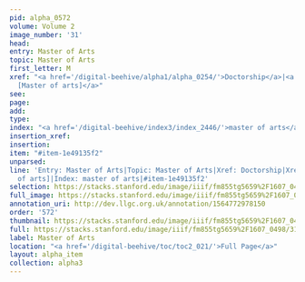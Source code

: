 ```yaml
---
pid: alpha_0572
volume: Volume 2
image_number: '31'
head: 
entry: Master of Arts
topic: Master of Arts
first_letter: M
xref: "<a href='/digital-beehive/alpha1/alpha_0254/'>Doctorship</a>|<a href='/digital-beehive/toc/toc2_117/'>480
  [Master of arts]</a>"
see: 
page: 
add: 
type: 
index: "<a href='/digital-beehive/index3/index_2446/'>master of arts</a>"
insertion_xref: 
insertion: 
item: "#item-1e49135f2"
unparsed: 
line: 'Entry: Master of Arts|Topic: Master of Arts|Xref: Doctorship|Xref: 480 [Master
  of arts]|Index: master of arts|#item-1e49135f2'
selection: https://stacks.stanford.edu/image/iiif/fm855tg5659%2F1607_0498/317,3582,3100,268/full/0/default.jpg
full_image: https://stacks.stanford.edu/image/iiif/fm855tg5659%2F1607_0498/full/full/0/default.jpg
annotation_uri: http://dev.llgc.org.uk/annotation/1564772978150
order: '572'
thumbnail: https://stacks.stanford.edu/image/iiif/fm855tg5659%2F1607_0498/317,3582,600,180/250,/0/default.jpg
full: https://stacks.stanford.edu/image/iiif/fm855tg5659%2F1607_0498/317,3582,3100,268/full/0/default.jpg
label: Master of Arts
location: "<a href='/digital-beehive/toc/toc2_021/'>Full Page</a>"
layout: alpha_item
collection: alpha3
---
```


